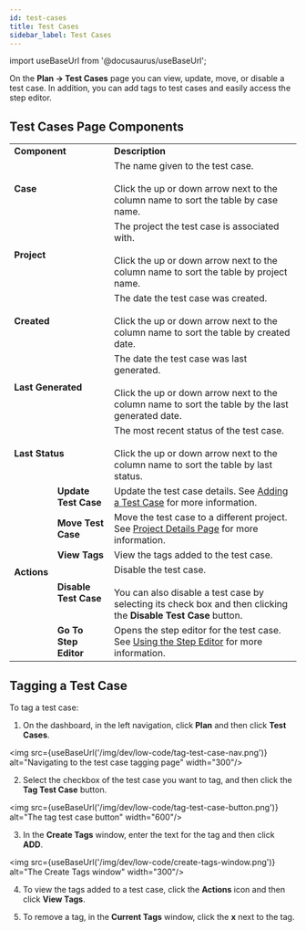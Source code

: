 ```yaml
---
id: test-cases
title: Test Cases
sidebar_label: Test Cases
---
```


import useBaseUrl from '@docusaurus/useBaseUrl';

On the **Plan -> Test Cases** page you can view, update, move, or disable a test case. In addition, you can add tags to test cases and easily access the step editor.

## Test Cases Page Components

<table>
  <tr>
    <td colspan='2'><b>Component</b>
    </td>
    <td><b>Description</b>
    </td>
  </tr>
  <tr>
    <td colspan='2'><b>Case</b>
    </td>
    <td>The name given to the test case.<br/><br/>Click the up or down arrow next to the column name to sort the table by case name.
    </td>
  </tr>
  <tr>
    <td colspan='2'><b>Project</b>
    </td>
    <td>The project the test case is associated with.<br/><br/>Click the up or down arrow next to the column name to sort the table by project name.
    </td>
  </tr>
  <tr>
    <td colspan='2'><b>Created</b>
    </td>
    <td>The date the test case was created.<br/><br/>Click the up or down arrow next to the column name to sort the table by created date.
    </td>
  </tr>
  <tr>
    <td colspan='2'><b>Last Generated</b>
    </td>
    <td>The date the test case was last generated.<br/><br/>Click the up or down arrow next to the column name to sort the table by the last generated date.
    </td>
  </tr>
  <tr>
    <td colspan='2'><b>Last Status</b>
    </td>
    <td>The most recent status of the test case.<br/><br/>Click the up or down arrow next to the column name to sort the table by last status.
    </td>
  </tr>
  <tr>
    <td rowspan='5'><b>Actions</b>
    </td>
    <td><b>Update Test Case</b>
    </td>
    <td>Update the test case details. See <a href="/dev/low-code/plan/projects/project-details-page#adding-a-test-case">Adding a Test Case</a> for more information.
    </td>
  </tr>
  <tr>
    <td><b>Move Test Case</b>
    </td>
    <td>Move the test case to a different project. See <a href="/dev/low-code/plan/projects/project-details-page">Project Details Page</a> for more information.
    </td>
  </tr>
  <tr>
    <td><b>View Tags</b>
    </td>
    <td>View the tags added to the test case.
    </td>
  </tr>
  <tr>
    <td><b>Disable Test Case</b>
    </td>
    <td>Disable the test case.<br/><br/>You can also disable a test case by selecting its check box and then clicking the <b>Disable Test Case</b> button.
    </td>
  </tr>
  <tr>
    <td><b>Go To Step Editor</b>
    </td>
    <td>Opens the step editor for the test case. See <a href="/dev/low-code/plan/projects/project-details-page#using-the-step-editor">Using the Step Editor</a> for more information.
    </td>
  </tr>
</table>

## Tagging a Test Case

To tag a test case:

1. On the dashboard, in the left navigation, click **Plan** and then click **Test Cases**.

<img src={useBaseUrl('/img/dev/low-code/tag-test-case-nav.png')} alt="Navigating to the test case tagging page" width="300"/>

2. Select the checkbox of the test case you want to tag, and then click the **Tag Test Case** button.

<img src={useBaseUrl('/img/dev/low-code/tag-test-case-button.png')} alt="The tag test case button" width="600"/>

3. In the **Create Tags** window, enter the text for the tag and then click **ADD**.

<img src={useBaseUrl('/img/dev/low-code/create-tags-window.png')} alt="The Create Tags window" width="300"/>

4. To view the tags added to a test case, click the **Actions** icon and then click **View Tags**.

5. To remove a tag, in the **Current Tags** window, click the **x** next to the tag.
